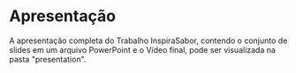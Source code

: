 # Apresentação

A apresentação completa do Trabalho InspiraSabor, contendo o conjunto de slides em um arquivo PowerPoint e o Vídeo final, pode ser visualizada na pasta "presentation".
